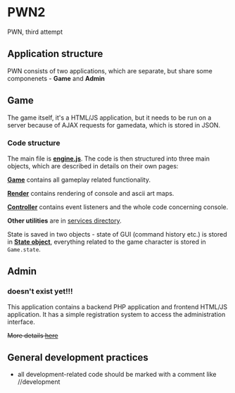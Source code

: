 # PWN2
PWN, third attempt

## Application structure
PWN consists of two applications, which are separate, but share some componenets - **Game** and **Admin**
## Game
The game itself, it's a HTML/JS application, but it needs to be run on a server because of AJAX requests for gamedata, which is stored in JSON.
### Code structure
The main file is [**engine.js**](wiki/engine.md). The code is then structured into three main objects, which are described in details on their own pages:

[**Game**](wiki/game.md) contains all gameplay related functionality.

[**Render**](wiki/render.md) contains rendering of console and ascii art maps.

[**Controller**](wiki/controller.md) contains event listeners and the whole code concerning console.

**Other utilities** are in [services directory](wiki/services).

State is saved in two objects - state of GUI (command history etc.) is stored in [**State object**](wiki/engine.md), everything related to the game character is stored in `Game.state`.

## Admin
### doesn't exist yet!!!
This application contains a backend PHP application and frontend HTML/JS application.
It has a simple registration system to access the administration interface.

~~More details [here](wiki/admin.md)~~

## General development practices
- all development-related code should be marked with a comment like //development
